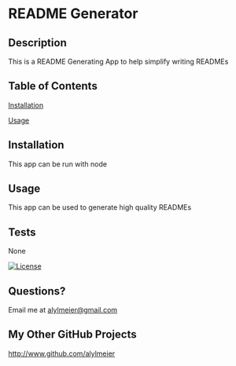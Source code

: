 # README Generator 

## Description
This is a README Generating App to help simplify writing READMEs

## Table of Contents
[Installation](#installation)

[Usage](#usage)


## Installation
This app can be run with node

## Usage
This app can be used to generate high quality READMEs


## Tests
None

[![License](https://img.shields.io/badge/License-MIT-yellow.svg)](https://opensource.org/licenses/MIT)

## Questions?

Email me at alylmeier@gmail.com

## My Other GitHub Projects
http://www.github.com/alylmeier




